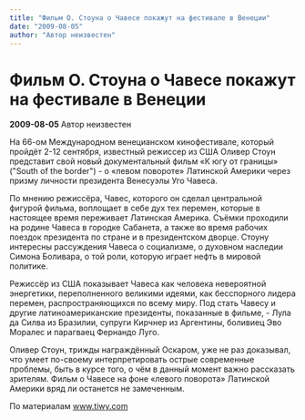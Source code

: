 ```yaml
---
title: "Фильм О. Стоуна о Чавесе покажут на фестивале в Венеции"
date: "2009-08-05"
author: "Автор неизвестен"
---
```


# Фильм О. Стоуна о Чавесе покажут на фестивале в Венеции

**2009-08-05** Автор неизвестен

На 66-ом Международном венецианском кинофестивале, который пройдёт 2-12 сентября, известный режиссер из США Оливер Стоун представит свой новый документальный фильм «К югу от границы» ("South of the border") - о «левом повороте» Латинской Америки через призму личности президента Венесуэлы Уго Чавеса.

По мнению режиссёра, Чавес, которого он сделал центральной фигурой фильма, воплощает в себе дух тех перемен, которые в настоящее время переживает Латинская Америка. Съёмки проходили на родине Чавеса в городке Сабанета, а также во время рабочих поездок президента по стране и в президентском дворце. Стоуну интересны рассуждения Чавеса о социализме, о духовном наследии Симона Боливара, о той роли, которую играет нефть в мировой политике.

Режиссёр из США показывает Чавеса как человека невероятной энергетики, переполненного великими идеями, как бесспорного лидера перемен, распространяющихся по всему миру. Под стать Чавесу и другие латиноамериканские президенты, показанные в фильме, - Лула да Силва из Бразилии, супруги Кирчнер из Аргентины, боливиец Эво Моралес и парагваец Фернандо Луго.

Оливер Стоун, трижды награждённый Оскаром, уже не раз доказывал, что умеет по-своему интерпретировать острые современные проблемы, быть в курсе того, о чём в данный момент важно рассказать зрителям. Фильм о Чавесе на фоне «левого поворота» Латинской Америки вряд ли останется не замеченным.

По материалам www.tiwy.com